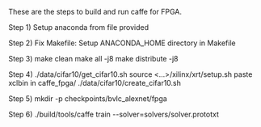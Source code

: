 These are the steps to build and run caffe for FPGA.

Step 1)
Setup anaconda from file provided

Step 2) 
Fix Makefile:
Setup ANACONDA_HOME directory in Makefile

Step 3)
make clean
make all -j8
make distribute -j8

Step 4)
./data/cifar10/get_cifar10.sh
source <...>/xilinx/xrt/setup.sh
paste xclbin in caffe_fpga/
./data/cifar10/create_cifar10.sh

Step 5)
mkdir -p checkpoints/bvlc_alexnet/fpga

Step 6)
./build/tools/caffe train --solver=solvers/solver.prototxt
